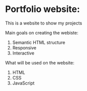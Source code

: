 
# Portfolio website:

This is a website to show my projects

Main goals on creating the webiste:

1. Semantic HTML structure
2. Responsive
3. Interactive

What will be used on the website:

1. HTML
2. CSS
3. JavaScript

